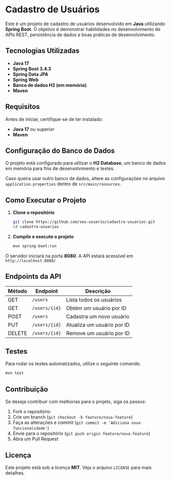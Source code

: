 # Cadastro de Usuários

Este é um projeto de cadastro de usuários desenvolvido em **Java** utilizando **Spring Boot**. O objetivo é demonstrar habilidades no desenvolvimento de APIs REST, persistência de dados e boas práticas de desenvolvimento.

## Tecnologias Utilizadas

- **Java 17**
- **Spring Boot 3.4.3**
- **Spring Data JPA**
- **Spring Web**
- **Banco de dados H2 (em memória)**
- **Maven**

## Requisitos

Antes de iniciar, certifique-se de ter instalado:

- **Java 17** ou superior
- **Maven**

## Configuração do Banco de Dados

O projeto está configurado para utilizar o **H2 Database**, um banco de dados em memória para fins de desenvolvimento e testes.

Caso queira usar outro banco de dados, altere as configurações no arquivo `application.properties` dentro de `src/main/resources`.

## Como Executar o Projeto

1. **Clone o repositório**
   ```sh
   git clone https://github.com/seu-usuario/cadastro-usuarios.git
   cd cadastro-usuarios
   ```
2. **Compile e execute o projeto**
   ```sh
   mvn spring-boot:run
   ```

O servidor iniciará na porta **8080**. A API estará acessível em `http://localhost:8080/`

## Endpoints da API

| Método | Endpoint          | Descrição                  |
|---------|------------------|------------------------------|
| GET     | `/users`         | Lista todos os usuários     |
| GET     | `/users/{id}`    | Obtém um usuário por ID    |
| POST    | `/users`         | Cadastra um novo usuário    |
| PUT     | `/users/{id}`    | Atualiza um usuário por ID  |
| DELETE  | `/users/{id}`    | Remove um usuário por ID    |

## Testes

Para rodar os testes automatizados, utilize o seguinte comando:
```sh
mvn test
```

## Contribuição

Se deseja contribuir com melhorias para o projeto, siga os passos:

1. Fork o repositório
2. Crie um branch (`git checkout -b feature/nova-feature`)
3. Faça as alterações e commit (`git commit -m 'Adiciona nova funcionalidade'`)
4. Envie para o repositório (`git push origin feature/nova-feature`)
5. Abra um Pull Request

## Licença

Este projeto está sob a licença **MIT**. Veja o arquivo `LICENSE` para mais detalhes.

